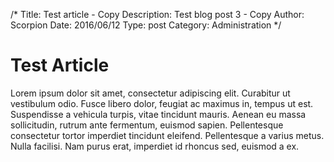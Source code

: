 /*
Title: Test article - Copy
Description: Test blog post 3 - Copy
Author: Scorpion
Date: 2016/06/12
Type: post
Category: Administration
*/

# Test Article


Lorem ipsum dolor sit amet, consectetur adipiscing elit. Curabitur ut vestibulum odio. Fusce libero dolor, feugiat ac maximus in, tempus ut est. Suspendisse a vehicula turpis, vitae tincidunt mauris. Aenean eu massa sollicitudin, rutrum ante fermentum, euismod sapien. Pellentesque consectetur tortor imperdiet tincidunt eleifend. Pellentesque a varius metus. Nulla facilisi. Nam purus erat, imperdiet id rhoncus sed, euismod a ex.
